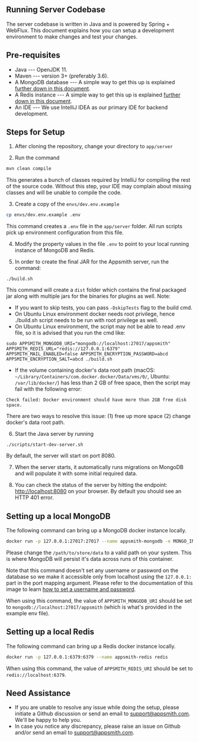 ## Running Server Codebase

The server codebase is written in Java and is powered by Spring + WebFlux. This document explains how you can setup a development environment to make changes and test your changes.

## Pre-requisites

- Java --- OpenJDK 11.
- Maven --- version 3+ (preferably 3.6).
- A MongoDB database --- A simple way to get this up is explained [further down in this document](#setting-up-a-local-mongodb).
- A Redis instance --- A simple way to get this up is explained [further down in this document](#setting-up-a-local-redis).
- An IDE --- We use IntelliJ IDEA as our primary IDE for backend development.

## Steps for Setup

1. After cloning the repository, change your directory to `app/server`

2. Run the command  

```sh
mvn clean compile
```  
  
This generates a bunch of classes required by IntelliJ for compiling the rest of the source code. Without this step, your IDE may complain about missing classes and will be unable to compile the code.

3. Create a copy of the `envs/dev.env.example` 

```sh
cp envs/dev.env.example .env
```

This command creates a `.env` file in the `app/server` folder. All run scripts pick up environment configuration from this file.

4. Modify the property values in the file `.env` to point to your local running instance of MongoDB and Redis.

5. In order to create the final JAR for the Appsmith server, run the command:

```
./build.sh
```
This command will create a `dist` folder which contains the final packaged jar along with multiple jars for the binaries for plugins as well.
Note:
- If you want to skip tests, you can pass `-DskipTests` flag to the build cmd.
- On Ubuntu Linux environment docker needs root privilege, hence ./build.sh script needs to be run with root privilege as well.
- On Ubuntu Linux environment, the script may not be able to read .env file, so it is advised that you run the cmd like:
```
sudo APPSMITH_MONGODB_URI="mongodb://localhost:27017/appsmith" APPSMITH_REDIS_URL="redis://127.0.0.1:6379" APPSMITH_MAIL_ENABLED=false APPSMITH_ENCRYPTION_PASSWORD=abcd APPSMITH_ENCRYPTION_SALT=abcd ./build.sh
```
- If the volume containing docker's data root path (macOS: `~/Library/Containers/com.docker.docker/Data/vms/0/`, Ubuntu: `/var/lib/docker/`) has less than 2 GB of free space, then the script may fail with the following error: 
```
Check failed: Docker environment should have more than 2GB free disk space.
```
There are two ways to resolve this issue: (1) free up more space (2) change docker's data root path.


6. Start the Java server by running

```
./scripts/start-dev-server.sh
```

By default, the server will start on port 8080.

7. When the server starts, it automatically runs migrations on MongoDB and will populate it with some initial required data.

8. You can check the status of the server by hitting the endpoint: [http://localhost:8080](http://localhost:8080) on your browser. By default you should see an HTTP 401 error.

## Setting up a local MongoDB

The following command can bring up a MongoDB docker instance locally.

```sh
docker run -p 127.0.0.1:27017:27017 --name appsmith-mongodb -e MONGO_INITDB_DATABASE=appsmith -v /path/to/store/data:/data/db mongo
```

Please change the `/path/to/store/data` to a valid path on your system. This is where MongoDB will persist it's data across runs of this container.

Note that this command doesn't set any username or password on the database so we make it accessible only from localhost using the `127.0.0.1:` part in the port mapping argument. Please refer to the documentation of this image to learn [how to set a username and password](https://hub.docker.com/_/mongo).

When using this command, the value of `APPSMITH_MONGODB_URI` should be set to `mongodb://localhost:27017/appsmith` (which is what's provided in the example env file).

## Setting up a local Redis

The following command can bring up a Redis docker instance locally.

```sh
docker run -p 127.0.0.1:6379:6379 --name appsmith-redis redis
```

When using this command, the value of `APPSMITH_REDIS_URI` should be set to `redis://localhost:6379`.

## Need Assistance
- If you are unable to resolve any issue while doing the setup, please initiate a Github discussion or send an email to support@appsmith.com. We'll be happy to help you.
- In case you notice any discrepancy, please raise an issue on Github and/or send an email to support@appsmith.com.

